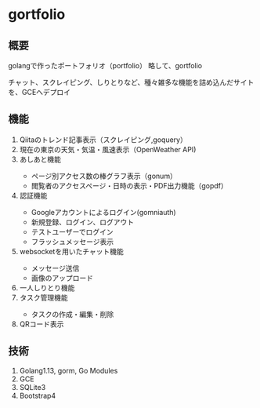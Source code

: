 <h1>gortfolio</h1>

<h2>概要</h2>
<p>golangで作ったポートフォリオ（portfolio） 略して、gortfolio</p>
<p>チャット、スクレイピング、しりとりなど、種々雑多な機能を詰め込んだサイトを、GCEへデプロイ</p>

<h2>機能</h2>
<ol>
    <li>Qiitaのトレンド記事表示（スクレイピング,goquery）</li>
    <li>現在の東京の天気・気温・風速表示（OpenWeather API)</li>
    <li>あしあと機能</li>
    <ul>
        <li>ページ別アクセス数の棒グラフ表示（gonum）</li>
        <li>閲覧者のアクセスページ・日時の表示・PDF出力機能（gopdf）</li>
    </ul>
    <li>認証機能</li>
    <ul>
      <li>Googleアカウントによるログイン(gomniauth)</li>
      <li>新規登録、ログイン、ログアウト</li>
      <li>テストユーザーでログイン</li>
      <li>フラッシュメッセージ表示</li>
    </ul>
    <li>websocketを用いたチャット機能</li>
    <ul>
      <li>メッセージ送信</li>
      <li>画像のアップロード</li>
    </ul>
    <li>一人しりとり機能</li>
    <li>タスク管理機能</li>
    <ul>
      <li>タスクの作成・編集・削除</li>
    </ul>
    <li>QRコード表示</li>
</ol>  

<h2>技術</h2>
<ol>
    <li>Golang1.13, gorm, Go Modules</li>
    <li>GCE</li>
    <li>SQLite3</li>
    <li>Bootstrap4</li>
</ol>

